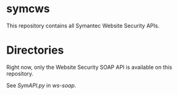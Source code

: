 # symcws
This repository contains all Symantec Website Security APIs.

# Directories
Right now, only the Website Security SOAP API is available on this repository.

See *SymAPI.py* in *ws-soap*.
